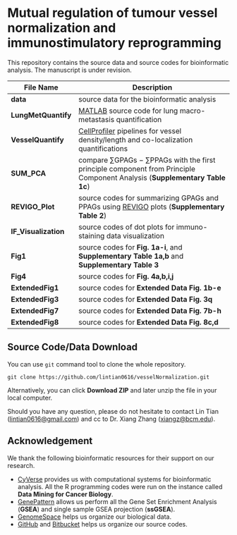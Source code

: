 Mutual regulation of tumour vessel normalization and immunostimulatory reprogramming
======

This repository contains the source data and source codes for bioinformatic analysis. The manuscript is under revision.

File Name  | Description
------------- | -------------
**data** | source data for the bioinformatic analysis
**LungMetQuantify** | [MATLAB](https://www.mathworks.com/) source code for lung macro-metastasis quantification
**VesselQuantify** | [CellProfiler](http://cellprofiler.org/) pipelines for vessel density/length and co-localization quantifications
**SUM_PCA** | compare ∑GPAGs − ∑PPAGs with the first principle component from Principle Component Analysis (**Supplementary Table 1c**)
**REVIGO_Plot** | source codes for summarizing GPAGs and PPAGs using [REVIGO](http://revigo.irb.hr/) plots (**Supplementary Table 2**)
**IF_Visualization** | source codes of dot plots for immuno-staining data visualization
**Fig1** | source codes for **Fig. 1a-i**, and **Supplementary Table 1a,b** and **Supplementary Table 3**
**Fig4** | source codes for **Fig. 4a,b,i,j**
**ExtendedFig1** | source codes for **Extended Data Fig. 1b-e**
**ExtendedFig3** | source codes for **Extended Data Fig. 3q**
**ExtendedFig7** | source codes for **Extended Data Fig. 7b-h**
**ExtendedFig8** | source codes for **Extended Data Fig. 8c,d**

## Source Code/Data Download

You can use `git` command tool to clone the whole repository.

```
git clone https://github.com/lintian0616/vesselNormalization.git
```

Alternatively, you can click **Download ZIP** and later unzip the file in your local computer.

Should you have any question, please do not hesitate to contact Lin Tian (lintian0616@gmail.com) and cc to Dr. Xiang Zhang (xiangz@bcm.edu).

## Acknowledgement

We thank the following bioinformatic resources for their support on our research.

* [CyVerse](http://www.cyverse.org/) provides us with computational systems for bioinformatic analysis. All the R programming codes were run on the instance called **Data Mining for Cancer Biology**.
* [GenePattern](https://genepattern.broadinstitute.org/) allows us perform all the Gene Set Enrichment Analysis (**GSEA**) and single sample GSEA projection (**ssGSEA**).
* [GenomeSpace](http://www.genomespace.org/) helps us organize our biological data.
* [GitHub](https://github.com/) and [Bitbucket](https://bitbucket.org) helps us organize our source codes.
